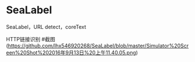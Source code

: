 # SeaLabel
SeaLabel，URL detect，coreText

HTTP链接识别
#截图
(https://github.com/lhx546920268/SeaLabel/blob/master/Simulator%20Screen%20Shot%202016年9月13日%20上午11.40.05.png)
